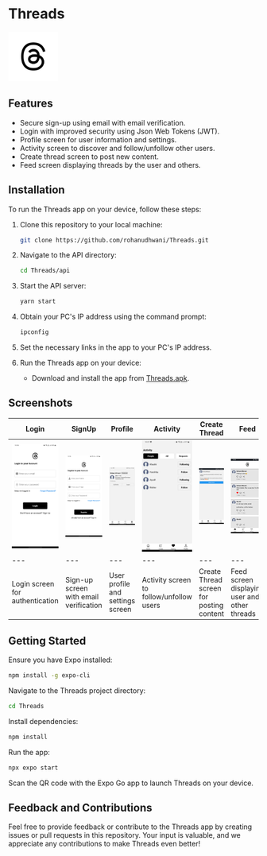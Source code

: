 # Threads

<p>
  <img src="./assets/icon.png" alt="Threads App Icon" width="100" style="background-color:white">
</p>

## Features

- Secure sign-up using email with email verification.
- Login with improved security using Json Web Tokens (JWT).
- Profile screen for user information and settings.
- Activity screen to discover and follow/unfollow other users.
- Create thread screen to post new content.
- Feed screen displaying threads by the user and others.

## Installation

To run the Threads app on your device, follow these steps:

1. Clone this repository to your local machine:
   ```bash
   git clone https://github.com/rohanudhwani/Threads.git
   ```

2. Navigate to the API directory:
   ```bash
   cd Threads/api
   ```

3. Start the API server:
   ```bash
   yarn start
   ```

4. Obtain your PC's IP address using the command prompt:
   ```bash
   ipconfig
   ```

5. Set the necessary links in the app to your PC's IP address.

6. Run the Threads app on your device:
   - Download and install the app from [Threads.apk](https://github.com/rohanudhwani/Threads/raw/master/Threads.apk).


## Screenshots

| Login | SignUp | Profile | Activity | Create Thread | Feed |
| --- | --- | --- | --- | --- | --- |
| ![Login](./screenshots/Login.jpg) | ![SignUp](./screenshots/SignUp.jpg) | ![Profile](./screenshots/ProfileScreen.jpg) | ![Activity](./screenshots/ActivityScreen.jpg) | ![Create Thread](./screenshots/CreateThreadScreen.jpg) | ![Feed](./screenshots/FeedScreen.jpg) |
| --- | --- | --- | --- | --- | --- |
| Login screen for authentication | Sign-up screen with email verification | User profile and settings screen | Activity screen to follow/unfollow users | Create Thread screen for posting content | Feed screen displaying user and other threads |


## Getting Started

Ensure you have Expo installed:
```bash
npm install -g expo-cli
```

Navigate to the Threads project directory:
```bash
cd Threads
```

Install dependencies:
```bash
npm install
```

Run the app:
```bash
npx expo start
```

Scan the QR code with the Expo Go app to launch Threads on your device.

## Feedback and Contributions

Feel free to provide feedback or contribute to the Threads app by creating issues or pull requests in this repository. Your input is valuable, and we appreciate any contributions to make Threads even better!
